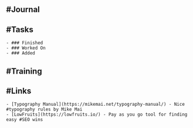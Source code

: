 ## #Journal
## #Tasks
	- ### Finished
	- ### Worked On
	- ### Added
## #Training
## #Links
	- [Typography Manual](https://mikemai.net/typography-manual/) - Nice #typography rules by Mike Mai
	- [LowFruits](https://lowfruits.io/) - Pay as you go tool for finding easy #SEO wins
